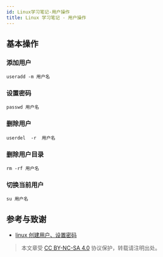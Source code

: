 ```yaml
---
id: Linux学习笔记-用户操作
title: Linux 学习笔记 - 用户操作
---
```


## 基本操作

### 添加用户

```shell
useradd -m 用户名
```

### 设置密码  

```shell
passwd 用户名
```

### 删除用户

```shell
userdel  -r  用户名
```

### 删除用户目录

```shell
rm -rf 用户名
```

### 切换当前用户

```shell
su 用户名
```

## 参考与致谢

- [linux 创建用户、设置密码](https://blog.csdn.net/li_101357/article/details/69367457)

> 本文章受 [CC BY-NC-SA 4.0](https://creativecommons.org/licenses/by/4.0/deed.zh) 协议保护，转载请注明出处。

